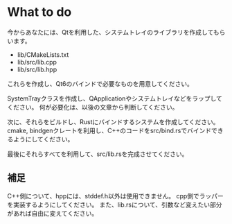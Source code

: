 # What to do

今からあなたには、Qtを利用した、システムトレイのライブラリを作成してもらいます。

- lib/CMakeLists.txt
- lib/src/lib.cpp
- lib/src/lib.hpp

これらを作成し、Qt6のバインドで必要なものを用意してください。

SystemTrayクラスを作成し、QApplicationやシステムトレイなどをラップしてください。
何が必要化は、以後の文章から判断してください。

次に、それらをビルドし、Rustにバインドするシステムを作成してください。
cmake, bindgenクレートを利用し、C++のコードをsrc/bind.rsでバインドできるようにしてください。

最後にそれらすべてを利用して、src/lib.rsを完成させてください。

## 補足

C++側について、hppには、stddef.h以外は使用できません。
cpp側でラッパーを実装するようにしてください。
また、lib.rsについて、引数など変えたい部分があれば自由に変えてください。
